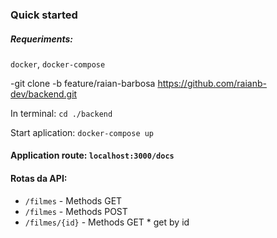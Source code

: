 ### Quick started

##### Requeriments:
```docker```, ```docker-compose```

-git clone -b feature/raian-barbosa https://github.com/raianb-dev/backend.git

In terminal: ```cd ./backend```

Start aplication: ```docker-compose up```

#### Application route: ```localhost:3000/docs```

#### Rotas da API:

 - `/filmes` -  Methods GET
 - `/filmes` - Methods POST 
 - `/filmes/{id}` - Methods GET * get by id


